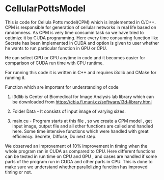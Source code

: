 # CellularPottsModel
This is code for Cellula Potts model(CPM) which is implemented in C/C++. CPM is responsible for generation of cellular networks in real life based on randomness.
As CPM is very time consumin task so we have tried to optimize it by CUDA programming.
Here every time consuming function like Secrete has been implemented in CUDA  and option is given to user whether he wants to run particular function in GPU or CPU.

He can select CPU or GPU anytime in code and it becomes easier for comparison of CUDA run time with CPU runtime.

For running this code it is written in C++ and requires i3dlib and CMake for running it. 


Function which are important for understanding of code
1) i3dlib is Center of Biomedical for Image Analysis lab library which can be downloaded from https://cbia.fi.muni.cz/software/i3d-library.html

2) Folder Data - It consists of input image of varying sizes.
3) main.cu - Program starts at this file , so we create a CPM model , get input image, output file  and all other functions are called and handled here.
Some time intensive functions which were handled with great efficiency.
Secrete, Diffuse, Do next step.

We observed an improvement of 10% improvement in timing when the whole program ran in CUDA as compared to CPU.
Here different functions can be tested in run time on CPU and GPU , and cases are handled if some parts of the program run in CUDA and other parts in CPU.
This is done to make sure we understand whether parallelizing function has improved timing or not.
